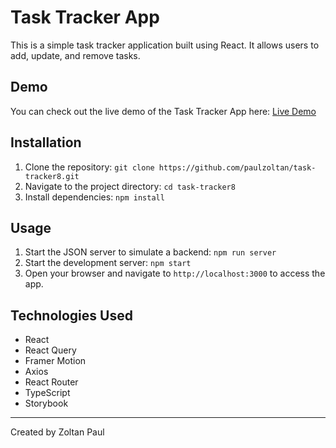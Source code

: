 # Task Tracker App

This is a simple task tracker application built using React. It allows users to add, update, and remove tasks.

## Demo

You can check out the live demo of the Task Tracker App here: [Live Demo](https://paulzoltan.github.io/task-tracker8)

## Installation

1. Clone the repository: `git clone https://github.com/paulzoltan/task-tracker8.git`
2. Navigate to the project directory: `cd task-tracker8`
3. Install dependencies: `npm install`

## Usage

1. Start the JSON server to simulate a backend: `npm run server`
2. Start the development server: `npm start`
3. Open your browser and navigate to `http://localhost:3000` to access the app.

## Technologies Used

- React
- React Query
- Framer Motion
- Axios
- React Router
- TypeScript
- Storybook

---

Created by Zoltan Paul
